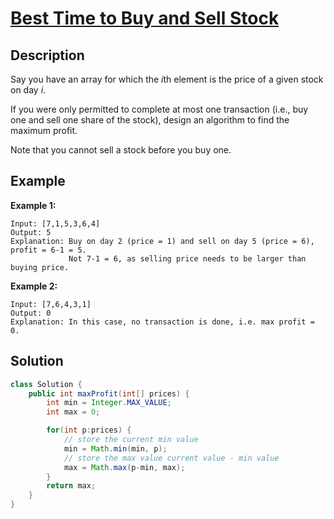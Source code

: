 # [Best Time to Buy and Sell Stock](https://leetcode.com/problems/best-time-to-buy-and-sell-stock/)

## Description

Say you have an array for which the *i*th element is the price of a given stock on day *i*.

If you were only permitted to complete at most one transaction (i.e., buy one and sell one share of the stock), design an algorithm to find the maximum profit.

Note that you cannot sell a stock before you buy one.

## Example

**Example 1:**

```
Input: [7,1,5,3,6,4]
Output: 5
Explanation: Buy on day 2 (price = 1) and sell on day 5 (price = 6), profit = 6-1 = 5.
             Not 7-1 = 6, as selling price needs to be larger than buying price.
```

**Example 2:**

```
Input: [7,6,4,3,1]
Output: 0
Explanation: In this case, no transaction is done, i.e. max profit = 0.
```

## Solution

```java
class Solution {
    public int maxProfit(int[] prices) {
        int min = Integer.MAX_VALUE;
        int max = 0;

        for(int p:prices) {
            // store the current min value
            min = Math.min(min, p);
            // store the max value current value - min value
            max = Math.max(p-min, max);
        }
        return max;
    }
}
```

